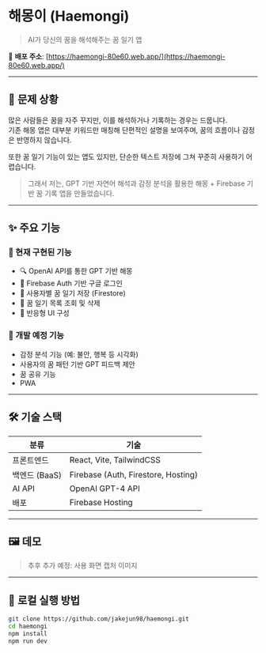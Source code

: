 # 해몽이 (Haemongi)  
> AI가 당신의 꿈을 해석해주는 꿈 일기 앱

🔗 **배포 주소**: [https://haemongi-80e60.web.app/](https://haemongi-80e60.web.app/)

---

## 🧐 문제 상황

많은 사람들은 꿈을 자주 꾸지만, 이를 해석하거나 기록하는 경우는 드뭅니다.  
기존 해몽 앱은 대부분 키워드만 매칭해 단편적인 설명을 보여주며, 꿈의 흐름이나 감정은 반영하지 않습니다.

또한 꿈 일기 기능이 있는 앱도 있지만, 단순한 텍스트 저장에 그쳐 꾸준히 사용하기 어렵습니다.

> 그래서 저는, GPT 기반 자연어 해석과 감정 분석을 활용한 해몽 + Firebase 기반 꿈 기록 앱을 만들었습니다.

---

## ✨ 주요 기능

### 🔹 현재 구현된 기능
- 🔍 OpenAI API를 통한 GPT 기반 해몽
- 🔐 Firebase Auth 기반 구글 로그인
- 📝 사용자별 꿈 일기 저장 (Firestore)
- 📂 꿈 일기 목록 조회 및 삭제
- 📱 반응형 UI 구성

### 🔹 개발 예정 기능
- 감정 분석 기능 (예: 불안, 행복 등 시각화)
- 사용자의 꿈 패턴 기반 GPT 피드백 제안
- 꿈 공유 기능
- PWA

---

## 🛠 기술 스택

| 분류 | 기술 |
|------|------|
| 프론트엔드 | React, Vite, TailwindCSS |
| 백엔드 (BaaS) | Firebase (Auth, Firestore, Hosting) |
| AI API | OpenAI GPT-4 API |
| 배포 | Firebase Hosting |


---

## 🖼 데모

> 추후 추가 예정: 사용 화면 캡처 이미지

---

## 🚀 로컬 실행 방법

```bash
git clone https://github.com/jakejun98/haemongi.git
cd haemongi
npm install
npm run dev
